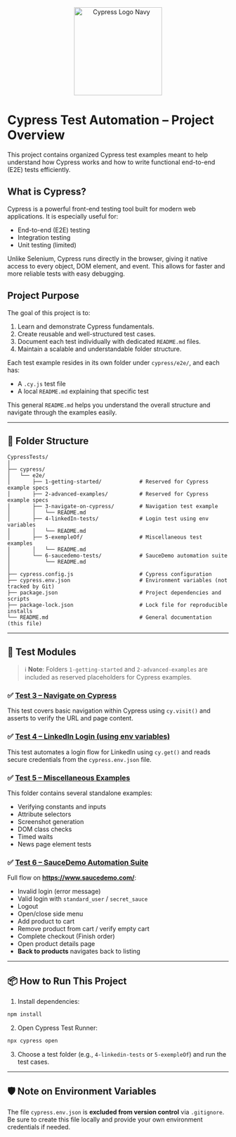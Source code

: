 <div align="center">
  <a href="https://www.cypress.io/">
    <img src="https://i.imgur.com/bCBUoVy.png" alt="Cypress Logo Navy" width="200"/>
  </a>
</div>


#  Cypress Test Automation – Project Overview

This project contains organized Cypress test examples meant to help understand how Cypress works and how to write functional end-to-end (E2E) tests efficiently.

##  What is Cypress?

Cypress is a powerful front-end testing tool built for modern web applications. It is especially useful for:

- End-to-end (E2E) testing  
- Integration testing  
- Unit testing (limited)

Unlike Selenium, Cypress runs directly in the browser, giving it native access to every object, DOM element, and event. This allows for faster and more reliable tests with easy debugging.

##  Project Purpose

The goal of this project is to:

1. Learn and demonstrate Cypress fundamentals.
2. Create reusable and well-structured test cases.
3. Document each test individually with dedicated `README.md` files.
4. Maintain a scalable and understandable folder structure.

Each test example resides in its own folder under `cypress/e2e/`, and each has:
- A `.cy.js` test file  
- A local `README.md` explaining that specific test

This general `README.md` helps you understand the overall structure and navigate through the examples easily.

---

## 📁 Folder Structure

```
CypressTests/
│
├── cypress/
│   └── e2e/
│       ├── 1-getting-started/            # Reserved for Cypress example specs
│       ├── 2-advanced-examples/          # Reserved for Cypress example specs
│       ├── 3-navigate-on-cypress/        # Navigation test example
│       │   └── README.md
│       ├── 4-linkedIn-tests/             # Login test using env variables
│       │   └── README.md
│       ├── 5-exempleOf/                  # Miscellaneous test examples
│       │   └── README.md
│       └── 6-saucedemo-tests/            # SauceDemo automation suite
│           └── README.md
│
├── cypress.config.js                     # Cypress configuration
├── cypress.env.json                      # Environment variables (not tracked by Git)
├── package.json                          # Project dependencies and scripts
├── package-lock.json                     # Lock file for reproducible installs
└── README.md                             # General documentation (this file)
```

---

## 🔗 Test Modules

> ℹ️ **Note**: Folders `1-getting-started` and `2-advanced-examples` are included as reserved placeholders for Cypress examples.

### ✅ [Test 3 – Navigate on Cypress](./cypress/e2e/3-navigate-on-cypress/README.md)

This test covers basic navigation within Cypress using `cy.visit()` and asserts to verify the URL and page content.

### ✅ [Test 4 – LinkedIn Login (using env variables)](./cypress/e2e/4-linkedIn-tests/README.md)

This test automates a login flow for LinkedIn using `cy.get()` and reads secure credentials from the `cypress.env.json` file.

### ✅ [Test 5 – Miscellaneous Examples](./cypress/e2e/5-exempleOf/README.md)

This folder contains several standalone examples:
- Verifying constants and inputs
- Attribute selectors
- Screenshot generation
- DOM class checks
- Timed waits
- News page element tests

### ✅ [Test 6 – SauceDemo Automation Suite](./cypress/e2e/6-saucedemo-tests/README.md)
Full flow on **https://www.saucedemo.com/**:
- Invalid login (error message)
- Valid login with `standard_user` / `secret_sauce`
- Logout
- Open/close side menu
- Add product to cart
- Remove product from cart / verify empty cart
- Complete checkout (Finish order)
- Open product details page
- **Back to products** navigates back to listing


---

## 📦 How to Run This Project

1. Install dependencies:

```bash
npm install
```

2. Open Cypress Test Runner:

```bash
npx cypress open
```

3. Choose a test folder (e.g., `4-linkedin-tests` or `5-exempleOf`) and run the test cases.

---

## 🛡️ Note on Environment Variables

The file `cypress.env.json` is **excluded from version control** via `.gitignore`. Be sure to create this file locally and provide your own environment credentials if needed.
